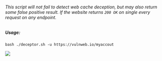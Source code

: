 ###### This script will not fail to detect web cache deception, but may also return some false positive result. If the website returns `200 OK` on single every request on any endpoint.

##### Usage:
```http
bash ./deceptor.sh -u https://vulnweb.io/myaccout
```

<img src=http://akr3ch.github.io/deceptor/PicsArt_05-16-06.47.22.jpg>
